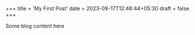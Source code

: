 +++
title = 'My First Post'
date = 2023-09-17T12:46:44+05:30
draft = false
+++

Some blog content here
